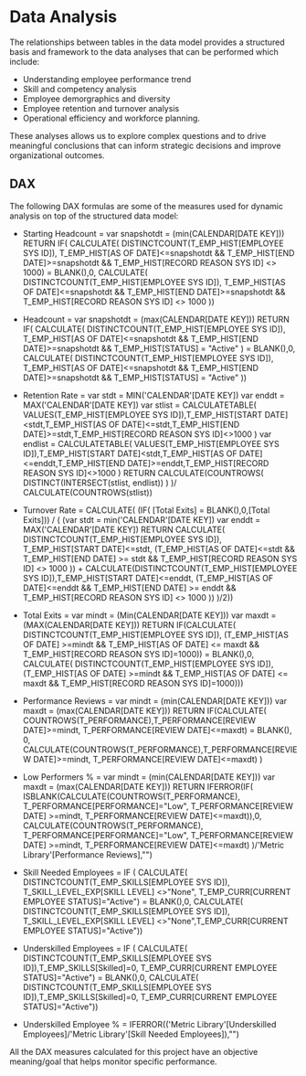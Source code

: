 # Data Analysis

The relationships between tables in the data model provides a structured basis and framework to the data analyses that can be performed which include:

- Understanding employee performance trend
- Skill and competency analysis
- Employee demorgraphics and diversity
- Employee retention and turnover analysis
- Operational efficiency and workforce planning.

These analyses allows us to explore complex questions and to drive meaningful conclusions that can inform strategic decisions and improve organizational outcomes.

## DAX
The following DAX formulas are some of the measures used for dynamic analysis on top of the structured data model:

- Starting Headcount = 
var snapshotdt = (min(CALENDAR[DATE KEY]))
RETURN 
IF(
CALCULATE(
DISTINCTCOUNT(T_EMP_HIST[EMPLOYEE SYS ID]),
T_EMP_HIST[AS OF DATE]<=snapshotdt && T_EMP_HIST[END DATE]>=snapshotdt &&  T_EMP_HIST[RECORD REASON SYS ID] <> 1000) = BLANK(),0,
CALCULATE(
DISTINCTCOUNT(T_EMP_HIST[EMPLOYEE SYS ID]),
T_EMP_HIST[AS OF DATE]<=snapshotdt && T_EMP_HIST[END DATE]>=snapshotdt && T_EMP_HIST[RECORD REASON SYS ID] <> 1000 ))

- Headcount = 
var snapshotdt = (max(CALENDAR[DATE KEY]))
RETURN 
IF(
CALCULATE(
DISTINCTCOUNT(T_EMP_HIST[EMPLOYEE SYS ID]),
T_EMP_HIST[AS OF DATE]<=snapshotdt && T_EMP_HIST[END DATE]>=snapshotdt &&  T_EMP_HIST[STATUS] = "Active" ) = BLANK(),0,
CALCULATE(
DISTINCTCOUNT(T_EMP_HIST[EMPLOYEE SYS ID]),
T_EMP_HIST[AS OF DATE]<=snapshotdt && T_EMP_HIST[END DATE]>=snapshotdt &&  T_EMP_HIST[STATUS] = "Active" ))

- Retention Rate = 
var stdt = MIN('CALENDAR'[DATE KEY])
var enddt = MAX('CALENDAR'[DATE KEY])
var stlist = CALCULATETABLE( VALUES(T_EMP_HIST[EMPLOYEE SYS ID]),T_EMP_HIST[START DATE]<stdt,T_EMP_HIST[AS OF DATE]<=stdt,T_EMP_HIST[END DATE]>=stdt,T_EMP_HIST[RECORD REASON SYS ID]<>1000 )
var endlist = CALCULATETABLE( VALUES(T_EMP_HIST[EMPLOYEE SYS ID]),T_EMP_HIST[START DATE]<stdt,T_EMP_HIST[AS OF DATE]<=enddt,T_EMP_HIST[END DATE]>=enddt,T_EMP_HIST[RECORD REASON SYS ID]<>1000 )
RETURN 
CALCULATE(COUNTROWS(
DISTINCT(INTERSECT(stlist, endlist)) )
)/ CALCULATE(COUNTROWS(stlist))

- Turnover Rate = 
CALCULATE(
(IF( [Total Exits] = BLANK(),0,[Total Exits]))
/
(
(var stdt = min('CALENDAR'[DATE KEY])
var enddt = MAX('CALENDAR'[DATE KEY]) 
RETURN 
CALCULATE(
DISTINCTCOUNT(T_EMP_HIST[EMPLOYEE SYS ID]),
T_EMP_HIST[START DATE]<=stdt,
(T_EMP_HIST[AS OF DATE]<=stdt && T_EMP_HIST[END DATE] >= stdt  && T_EMP_HIST[RECORD REASON SYS ID] <> 1000 )) + CALCULATE(DISTINCTCOUNT(T_EMP_HIST[EMPLOYEE SYS ID]),T_EMP_HIST[START DATE]<=enddt,
(T_EMP_HIST[AS OF DATE]<=enddt && T_EMP_HIST[END DATE] >= enddt  && T_EMP_HIST[RECORD REASON SYS ID] <> 1000 )) )/2))

- Total Exits = 
var mindt = (Min(CALENDAR[DATE KEY]))
var maxdt = (MAX(CALENDAR[DATE KEY]))
RETURN 
IF(CALCULATE(
DISTINCTCOUNT(T_EMP_HIST[EMPLOYEE SYS ID]), 
(T_EMP_HIST[AS OF DATE] >=mindt && T_EMP_HIST[AS OF DATE] <= maxdt && T_EMP_HIST[RECORD REASON SYS ID]=1000)) = BLANK(),0,
CALCULATE(
DISTINCTCOUNT(T_EMP_HIST[EMPLOYEE SYS ID]), 
(T_EMP_HIST[AS OF DATE] >=mindt && T_EMP_HIST[AS OF DATE] <= maxdt && T_EMP_HIST[RECORD REASON SYS ID]=1000)))

- Performance Reviews = 
var mindt = (min(CALENDAR[DATE KEY]))
var maxdt = (max(CALENDAR[DATE KEY]))
RETURN
IF(CALCULATE(
    COUNTROWS(T_PERFORMANCE),T_PERFORMANCE[REVIEW DATE]>=mindt, T_PERFORMANCE[REVIEW DATE]<=maxdt) = BLANK(),
    0,
   CALCULATE(COUNTROWS(T_PERFORMANCE),T_PERFORMANCE[REVIEW DATE]>=mindt, T_PERFORMANCE[REVIEW DATE]<=maxdt)
    )

- Low Performers % = 
var mindt = (min(CALENDAR[DATE KEY]))
var maxdt = (max(CALENDAR[DATE KEY]))
RETURN IFERROR(IF(
ISBLANK(CALCULATE(COUNTROWS(T_PERFORMANCE), T_PERFORMANCE[PERFORMANCE]="Low", T_PERFORMANCE[REVIEW DATE] >=mindt, T_PERFORMANCE[REVIEW DATE]<=maxdt)),0,
CALCULATE(COUNTROWS(T_PERFORMANCE), T_PERFORMANCE[PERFORMANCE]="Low", T_PERFORMANCE[REVIEW DATE] >=mindt, T_PERFORMANCE[REVIEW DATE]<=maxdt)
)/'Metric Library'[Performance Reviews],"")

- Skill Needed Employees = 
IF ( CALCULATE( DISTINCTCOUNT(T_EMP_SKILLS[EMPLOYEE SYS ID]), T_SKILL_LEVEL_EXP[SKILL LEVEL] <>"None", T_EMP_CURR[CURRENT EMPLOYEE STATUS]="Active") = BLANK(),0,
CALCULATE( DISTINCTCOUNT(T_EMP_SKILLS[EMPLOYEE SYS ID]),  T_SKILL_LEVEL_EXP[SKILL LEVEL] <>"None",T_EMP_CURR[CURRENT EMPLOYEE STATUS]="Active"))

- Underskilled Employees = 
IF ( CALCULATE( DISTINCTCOUNT(T_EMP_SKILLS[EMPLOYEE SYS ID]),T_EMP_SKILLS[Skilled]=0, T_EMP_CURR[CURRENT EMPLOYEE STATUS]="Active") = BLANK(),0,
CALCULATE( DISTINCTCOUNT(T_EMP_SKILLS[EMPLOYEE SYS ID]),T_EMP_SKILLS[Skilled]=0, T_EMP_CURR[CURRENT EMPLOYEE STATUS]="Active"))

- Underskilled Employee % = IFERROR(('Metric Library'[Underskilled Employees]/'Metric Library'[Skill Needed Employees]),"")

All the DAX measures calculated for this project have an objective meaning/goal that helps monitor specific performance.
